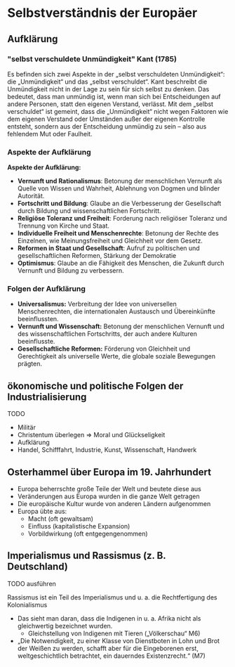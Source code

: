 # Selbstverständnis der Europäer

## Aufklärung

### "selbst verschuldete Unmündigkeit" Kant (1785)

Es befinden sich zwei Aspekte in der „selbst verschuldeten Unmündigkeit“: die „Unmündigkeit“ und das „selbst verschuldet“. Kant beschreibt die Unmündigkeit nicht in der Lage zu sein für sich selbst zu denken. Das bedeutet, dass man unmündig ist, wenn man sich bei Entscheidungen auf andere Personen, statt den eigenen Verstand, verlässt. Mit dem „selbst verschuldet“ ist gemeint, dass die „Unmündigkeit“ nicht wegen Faktoren wie dem eigenen Verstand oder Umständen außer der eigenen Kontrolle entsteht, sondern aus der Entscheidung unmündig zu sein – also aus fehlendem Mut oder Faulheit.

### Aspekte der Aufklärung

**Aspekte der Aufklärung:**

- **Vernunft und Rationalismus**: Betonung der menschlichen Vernunft als Quelle von Wissen und Wahrheit, Ablehnung von Dogmen und blinder Autorität.
- **Fortschritt und Bildung**: Glaube an die Verbesserung der Gesellschaft durch Bildung und wissenschaftlichen Fortschritt.
- **Religiöse Toleranz und Freiheit**: Forderung nach religiöser Toleranz und Trennung von Kirche und Staat.
- **Individuelle Freiheit und Menschenrechte**: Betonung der Rechte des Einzelnen, wie Meinungsfreiheit und Gleichheit vor dem Gesetz.
- **Reformen in Staat und Gesellschaft**: Aufruf zu politischen und gesellschaftlichen Reformen, Stärkung der Demokratie
- **Optimismus**: Glaube an die Fähigkeit des Menschen, die Zukunft durch Vernunft und Bildung zu verbessern.

### Folgen der Aufklärung

- **Universalismus:** Verbreitung der Idee von universellen Menschenrechten, die internationalen Austausch und Übereinkünfte beeinflussten.
- **Vernunft und Wissenschaft:** Betonung der menschlichen Vernunft und des wissenschaftlichen Fortschritts, der auch andere Kulturen beeinflusste.
- **Gesellschaftliche Reformen:** Förderung von Gleichheit und Gerechtigkeit als universelle Werte, die globale soziale Bewegungen prägten.

## ökonomische und politische Folgen der Industrialisierung

TODO

- Militär
- Christentum überlegen => Moral und Glückseligkeit
- Aufklärung
- Handel, Schifffahrt, Industrie, Kunst, Wissenschaft, Handwerk

## Osterhammel über Europa im 19. Jahrhundert

- Europa beherrschte große Teile der Welt und beutete diese aus
- Veränderungen aus Europa wurden in die ganze Welt getragen
- Die europäische Kultur wurde von anderen Ländern aufgenommen
- Europa übte aus:
  - Macht (oft gewaltsam)
  - Einfluss (kapitalistische Expansion)
  - Vorbildwirkung (oft entgegengenommen)

## Imperialismus und Rassismus (z. B. Deutschland)

TODO ausführen

Rassismus ist ein Teil des Imperialismus und u. a. die Rechtfertigung des Kolonialismus

- Das sieht man daran, dass die Indigenen in u. a. Afrika nicht als gleichwertig bezeichnet wurden.
  - Gleichstellung von Indigenen mit Tieren („Völkerschau“ M6)
- „Die Notwendigkeit, zu einer Klasse von Dienstboten in Lohn und Brot der Weißen zu werden, schafft aber für die Eingeborenen erst, weltgeschichtlich betrachtet, ein dauerndes Existenzrecht.“ (M7)
